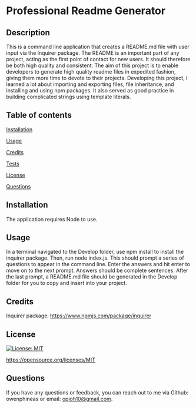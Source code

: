 # Professional Readme Generator
## Description
This is a command line application that creates a README.md file with user input via the Inquirer package. The README is an important part of any project, acting as the first point of contact for new users. It should therefore be both high quality and consistent. The aim of this project is to enable developers to generate high quality readme files in expedited fashion, giving them more time to devote to their projects.  Developing this project, I learned a lot about importing and exporting files, file inheritance, and installing and using npm packages. It also served as good practice in building complicated strings using template literals.
## Table of contents
[Installation](#installation)

[Usage](#usage)

[Credits](#credits)

[Tests](#tests)

[License](#license)

[Questions](#questions)

## Installation
The application requires Node to use.

## Usage
In a terminal navigated to the Develop folder, use npm install to install the inquirer package. Then, run node index.js. This should prompt a series of questions to appear in the command line. Enter the answers and hit enter to move on to the next prompt.  Answers should be complete sentences. After the last prompt, a README.md file should be generated in the Develop folder for you to copy and insert into your project.

## Credits
Inquirer package: https://www.npmjs.com/package/inquirer

## License
[![License: MIT](https://img.shields.io/badge/License-MIT-yellow.svg)](https://opensource.org/licenses/MIT)

https://opensource.org/licenses/MIT
## Questions
If you have any questions or feedback, you can reach out to me via Github: owenphineas or email: opjoh10@gmail.com.


